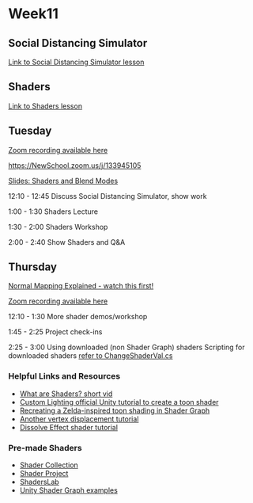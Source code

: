 # Week11

## Social Distancing Simulator

[Link to Social Distancing Simulator lesson](https://github.com/prismspecs/Virtual-Environments/tree/master/Unity%20Demos/Assets/Social%20Distancing%20Simulator/readme.md)

## Shaders

[Link to Shaders lesson](https://github.com/prismspecs/Virtual-Environments/tree/master/Universal%20RP%20Demos/Assets/Shaders)

## Tuesday

[Zoom recording available here](https://NewSchool.zoom.us/rec/share/_pdKC-ji7GVLYLPWxmyGUIIjOqDmaaa81CJI_qUIzR076FSMsH1eBunRBHbhzurb?startTime=1585670891000)

https://NewSchool.zoom.us/j/133945105

[Slides: Shaders and Blend Modes](https://docs.google.com/presentation/d/1uLLgGlK1kBMr9wi_dOA6wte-UtkRzEgKdUSdzd6jQso/edit?usp=sharing)

12:10 - 12:45
Discuss Social Distancing Simulator, show work

1:00 - 1:30
Shaders Lecture

1:30 - 2:00
Shaders Workshop

2:00 - 2:40
Show Shaders and Q&A

## Thursday

[Normal Mapping Explained - watch this first!](https://www.youtube.com/watch?v=SQrHkKnSBcA)

[Zoom recording available here](https://newschool.zoom.us/recording/detail?meeting_id=KBNCOdkJSceKj38uReVdWQ%3D%3D)

12:10 - 1:30
More shader demos/workshop

1:45 - 2:25
Project check-ins

2:25 - 3:00
Using downloaded (non Shader Graph) shaders
Scripting for downloaded shaders [refer to ChangeShaderVal.cs](https://github.com/prismspecs/Virtual-Environments/blob/master/Universal%20RP%20Demos/Assets/Shaders/Scripting%20Shaders/ChangeShaderVal.cs)


### Helpful Links and Resources

+ [What are Shaders? short vid](https://www.youtube.com/watch?v=sXbdF4KjNOc)
+ [Custom Lighting official Unity tutorial to create a toon shader](https://blogs.unity3d.com/2019/07/31/custom-lighting-in-shader-graph-expanding-your-graphs-in-2019/)
+ [Recreating a Zelda-inspired toon shading in Shader Graph](https://connect.unity.com/p/zelda-inspired-toon-shading-in-shadergraph)
+ [Another vertex displacement tutorial](https://www.youtube.com/watch?v=vh85pzT959M)
+ [Dissolve Effect shader tutorial](https://www.youtube.com/watch?v=taMp1g1pBeE)

### Pre-made Shaders
+ [Shader Collection](https://github.com/michidk/Unity-Script-Collection#materials--shading)
+ [Shader Project](https://github.com/ellioman/ShaderProject)
+ [ShadersLab](http://shaderslab.com/shaders.html)
+ [Unity Shader Graph examples](https://github.com/UnityTechnologies/ShaderGraph_ExampleLibrary)
